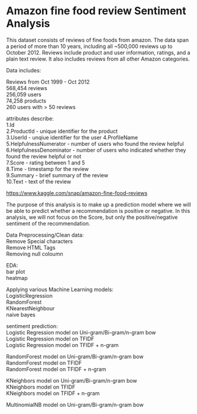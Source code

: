 # Amazon fine food review Sentiment Analysis
 
This dataset consists of reviews of fine foods from amazon. The data span a period of more than 10 years, including all ~500,000 reviews up to October 2012. Reviews include product and user information, ratings, and a plain text review. It also includes reviews from all other Amazon categories.

Data includes:

Reviews from Oct 1999 - Oct 2012<br/>
568,454 reviews<br/>
256,059 users<br/>
74,258 products<br/>
260 users with > 50 reviews<br/>

attributes describe: 
<br/>
1.Id<br/>
2.ProductId - unique identifier for the product<br/>
3.UserId - unqiue identifier for the user
4.ProfileName<br/>
5.HelpfulnessNumerator - number of users who found the review helpful<br/>
6.HelpfulnessDenominator - number of users who indicated whether they found the review helpful or not<br/>
7.Score - rating between 1 and 5<br/>
8.Time - timestamp for the review<br/>
9.Summary - brief summary of the review<br/>
10.Text - text of the review<br/>

https://www.kaggle.com/snap/amazon-fine-food-reviews

The purpose of this analysis is to make up a prediction model where we will be able to predict whether a recommendation is positive or negative. In this analysis, we will not focus on the Score, but only the positive/negative sentiment of the recommendation. 


Data Preprocessing/Clean data:<br/>
Remove Special characters<br/>
Remove HTML Tags<br/>
Removing null coloumn<br/>

EDA:<br/>
bar plot<br/>
heatmap<br/>

Applying various Machine Learning models:<br/>
LogisticRegression <br/>
RandomForest<br/>
KNearestNeighbour<br/>
naive bayes<br/>

sentiment prediction:<br/>
Logistic Regression model on Uni-gram/Bi-gram/n-gram bow<br/>
Logistic Regression model on TFIDF<br/>
Logistic Regression model on TFIDF + n-gram<br/>

RandomForest model on Uni-gram/Bi-gram/n-gram bow<br/>
RandomForest model on TFIDF<br/>
RandomForest model on TFIDF + n-gram<br/>

KNeighbors model on Uni-gram/Bi-gram/n-gram bow<br/>
KNeighbors model on TFIDF<br/>
KNeighbors model on TFIDF + n-gram<br/>

MultinomialNB model on Uni-gram/Bi-gram/n-gram bow<br/>
